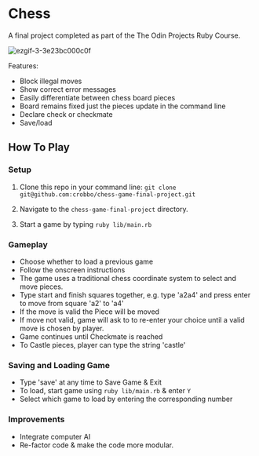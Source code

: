 # Chess

A final project completed as part of the The Odin Projects Ruby Course.

![ezgif-3-3e23bc000c0f](https://user-images.githubusercontent.com/47796704/111031271-8a4a7780-83fe-11eb-8eae-23663cbd8df0.gif)

Features: 
- Block illegal moves
- Show correct error messages 
- Easily differentiate between chess board pieces 
- Board remains fixed just the pieces update in the command line
- Declare check or checkmate
- Save/load

## How To Play

### Setup

1. Clone this repo in your command line: `git clone git@github.com:crobbo/chess-game-final-project.git`

2. Navigate to the `chess-game-final-project` directory.

3. Start a game by typing `ruby lib/main.rb`

### Gameplay

* Choose whether to load a previous game
* Follow the onscreen instructions
* The game uses a traditional chess coordinate system to select and move pieces. 
* Type start and finish squares together, e.g. type 'a2a4' and press enter to move from square 'a2' to 'a4'
* If the move is valid the Piece will be moved
* If move not valid, game will ask to to re-enter your choice until a valid move is chosen by player.
* Game continues until Checkmate is reached 
* To Castle pieces, player can type the string 'castle'

### Saving and Loading Game

* Type 'save' at any time to Save Game & Exit
* To load, start game using `ruby lib/main.rb` & enter `Y`
* Select which game to load by entering the corresponding number 


### Improvements 

* Integrate computer AI
* Re-factor code & make the code more modular. 
